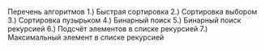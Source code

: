 Перечень алгоритмов 
1.) Быстрая сортировка 
2.) Сортировка выбором 
3.) Сортировка пузырьком 
4.) Бинарный поиск 
5.) Бинарный поиск рекурсией 
6.) Подсчёт элементов в списке рекурсией 
7.) Максимальный элемент в списке рекурсией 
